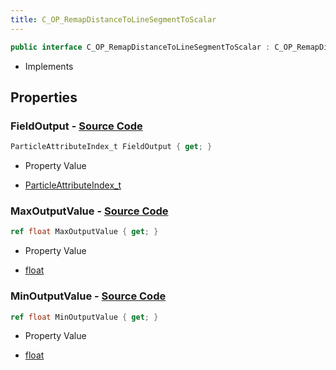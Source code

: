 ```yaml
---
title: C_OP_RemapDistanceToLineSegmentToScalar
---
```


```csharp
public interface C_OP_RemapDistanceToLineSegmentToScalar : C_OP_RemapDistanceToLineSegmentBase, CParticleFunctionOperator, CParticleFunction, ISchemaClass<CParticleFunction>, ISchemaClass<CParticleFunctionOperator>, ISchemaClass<C_OP_RemapDistanceToLineSegmentBase>, ISchemaClass<C_OP_RemapDistanceToLineSegmentToScalar>, ISchemaField, ISchemaClass, INativeHandle
```

- Implements

## Properties

### **FieldOutput** - [Source Code](https://github.com/swiftly-solution/swiftlys2/blob/main/managed/src/SwiftlyS2.Generated/Schemas/Interfaces/C_OP_RemapDistanceToLineSegmentToScalar.cs#L16)

```csharp
ParticleAttributeIndex_t FieldOutput { get; }
```

- Property Value

- [ParticleAttributeIndex_t](/docs/api/shared/schemadefinitions/particleattributeindex_t)

### **MaxOutputValue** - [Source Code](https://github.com/swiftly-solution/swiftlys2/blob/main/managed/src/SwiftlyS2.Generated/Schemas/Interfaces/C_OP_RemapDistanceToLineSegmentToScalar.cs#L20)

```csharp
ref float MaxOutputValue { get; }
```

- Property Value

- [float](https://learn.microsoft.com/dotnet/api/system.single)

### **MinOutputValue** - [Source Code](https://github.com/swiftly-solution/swiftlys2/blob/main/managed/src/SwiftlyS2.Generated/Schemas/Interfaces/C_OP_RemapDistanceToLineSegmentToScalar.cs#L18)

```csharp
ref float MinOutputValue { get; }
```

- Property Value

- [float](https://learn.microsoft.com/dotnet/api/system.single)

